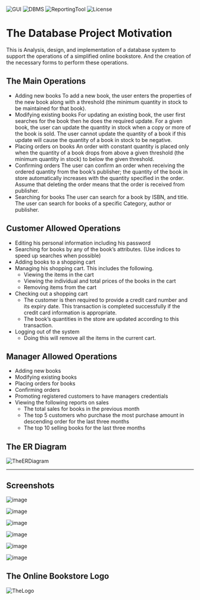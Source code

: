 ![GUI](https://img.shields.io/badge/GUI-JavaFX%20-orange.svg)
![DBMS](https://img.shields.io/badge/Database%20Management%20System-MySQL%20-violet.svg)
![ReportingTool](https://img.shields.io/badge/Reporting%20Tool-JasperReports%20-green.svg)
![License](https://img.shields.io/badge/license-Apache_2.0-blue.svg)

# The Database Project Motivation
This is Analysis, design, and implementation of a database system to support the operations of a simplified online bookstore. And the creation of the necessary forms to perform these operations. 

<!-- ![TheLogo](https://user-images.githubusercontent.com/58489322/148835338-cd3a77e4-ae24-4198-bc7e-5609d941af63.png) -->

## The Main Operations
* Adding new books
To add a new book, the user enters the properties of the new book along with a threshold (the minimum
quantity in stock to be maintained for that book).
* Modifying existing books
For updating an existing book, the user first searches for the book then he does the required update. For a given
book, the user can update the quantity in stock when a copy or more of the book is sold. The user cannot update
the quantity of a book if this update will cause the quantity of a book in stock to be negative.
* Placing orders on books
An order with constant quantity is placed only when the quantity of a book drops from above a given threshold
(the minimum quantity in stock) to below the given threshold.
* Confirming orders
The user can confirm an order when receiving the ordered quantity from the book’s publisher; the quantity of
the book in store automatically increases with the quantity specified in the order. Assume that deleting the order
means that the order is received from publisher.
* Searching for books
The user can search for a book by ISBN, and title. The user can search for books of a specific Category, author
or publisher.

## Customer Allowed Operations
* Editing his personal information including his password
* Searching for books by any of the book’s attributes. (Use indices to speed up searches when possible)
* Adding books to a shopping cart
* Managing his shopping cart. This includes the following.
  * Viewing the items in the cart
  * Viewing the individual and total prices of the books in the cart
  * Removing items from the cart
* Checking out a shopping cart
  * The customer is then required to provide a credit card number and its expiry date. This transaction is completed successfully if the credit card information is appropriate.
  * The book’s quantities in the store are updated according to this transaction.
* Logging out of the system
  * Doing this will remove all the items in the current cart.
## Manager Allowed Operations
* Adding new books
* Modifying existing books
* Placing orders for books
* Confirming orders
* Promoting registered customers to have managers credentials
* Viewing the following reports on sales
  * The total sales for books in the previous month
  * The top 5 customers who purchase the most purchase amount in descending order for the last three months
  * The top 10 selling books for the last three months

## The ER Diagram
![TheERDiagram](https://user-images.githubusercontent.com/58489322/148833104-20bfae60-b2c1-415c-a327-f3d357e07c32.png)

---

## Screenshots
![image](https://user-images.githubusercontent.com/58489322/151219333-0d3267bf-b18e-4750-be3b-1c5de424eae6.png)

![image](https://user-images.githubusercontent.com/58489322/151219471-45884d1b-fb49-47b5-a236-b72c8376f5e5.png)

![image](https://user-images.githubusercontent.com/58489322/151219695-847c9e6d-712f-4212-a9f7-69600e7fe1dd.png)

![image](https://user-images.githubusercontent.com/58489322/151218761-9afa4fcd-2b73-49da-b6f8-d18417ceaee5.png)

![image](https://user-images.githubusercontent.com/58489322/151219864-bf6f6366-5675-4854-be91-1aa0de2012ca.png)

![image](https://user-images.githubusercontent.com/58489322/151220650-e2d85d8a-f1a3-492b-b725-483abb9e8304.png)


## The Online Bookstore Logo
![TheLogo](https://user-images.githubusercontent.com/58489322/148835338-cd3a77e4-ae24-4198-bc7e-5609d941af63.png)


